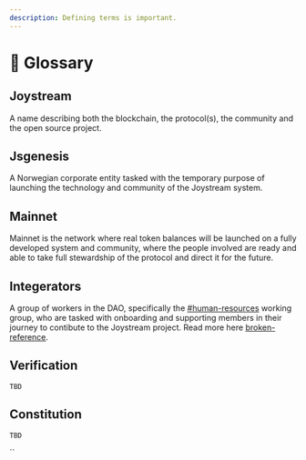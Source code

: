 ```yaml
---
description: Defining terms is important.
---
```


# 📔 Glossary

## Joystream

A name describing both the blockchain, the protocol(s), the community and the open source project.

## Jsgenesis

A Norwegian corporate entity tasked with the temporary purpose of launching the technology and community of the Joystream system.

## Mainnet

Mainnet is the network where real token balances will be launched on a fully developed system and community, where the people involved are ready and able to take full stewardship of the protocol and direct it for the future.

## Integerators

A group of workers in the DAO, specifically the [#human-resources](system/working-groups.md#human-resources "mention") working group, who are tasked with onboarding and supporting members in their journey to contibute to the Joystream project. Read more here [broken-reference](broken-reference/ "mention").

## Verification

`TBD`

## Constitution

`TBD`

\`\`
